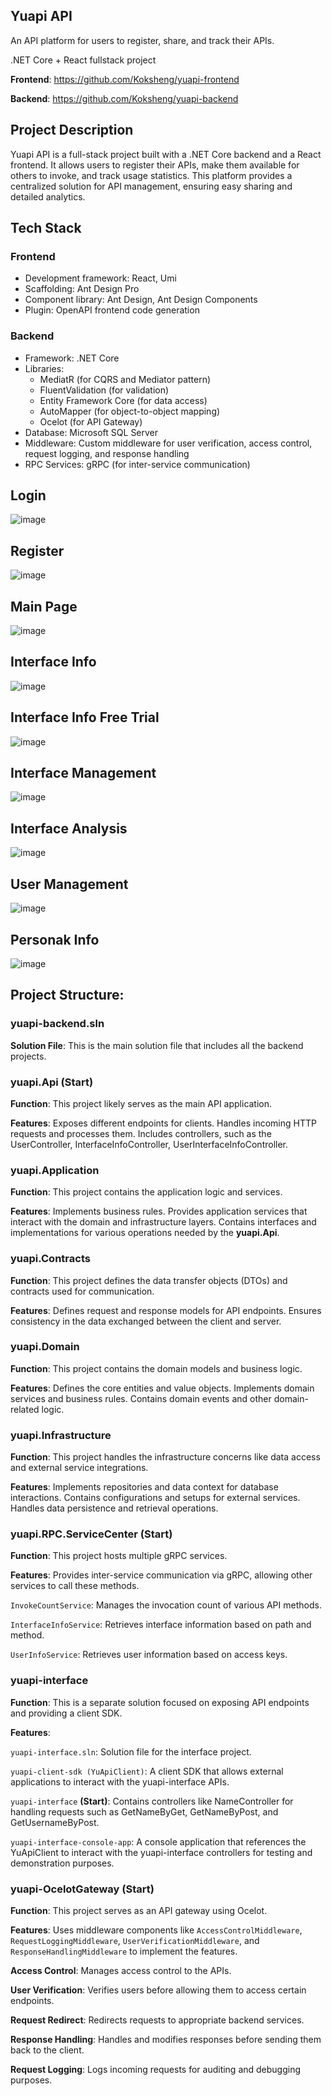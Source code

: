 ## Yuapi API
An API platform for users to register, share, and track their APIs.

.NET Core + React fullstack project

**Frontend**: https://github.com/Koksheng/yuapi-frontend

**Backend**: https://github.com/Koksheng/yuapi-backend

## Project Description

Yuapi API is a full-stack project built with a .NET Core backend and a React frontend. It allows users to register their APIs, make them available for others to invoke, and track usage statistics. This platform provides a centralized solution for API management, ensuring easy sharing and detailed analytics.

## Tech Stack

### Frontend
- Development framework: React, Umi
- Scaffolding: Ant Design Pro
- Component library: Ant Design, Ant Design Components
- Plugin: OpenAPI frontend code generation

### Backend
- Framework: .NET Core 
- Libraries: 
	- MediatR (for CQRS and Mediator pattern)
	- FluentValidation (for validation)
	- Entity Framework Core (for data access)
	- AutoMapper (for object-to-object mapping)
	- Ocelot (for API Gateway)
- Database: Microsoft SQL Server
- Middleware: Custom middleware for user verification, access control, request logging, and response handling
- RPC Services: gRPC (for inter-service communication)

## Login
![image](https://github.com/Koksheng/yuapi-backend/assets/33799735/60e008cd-741f-4d3f-a829-81742938b3dd)

## Register
![image](https://github.com/Koksheng/yuapi-backend/assets/33799735/f2c72a89-f43b-469c-a87b-8167af57bb63)

## Main Page
![image](https://github.com/user-attachments/assets/2f87cf95-c901-4f8e-80bb-6a7c0de0f4bc)

## Interface Info
![image](https://github.com/user-attachments/assets/1caccab2-d177-469e-a8a2-28fc1afd1448)

## Interface Info Free Trial
![image](https://github.com/user-attachments/assets/af1c8931-c0f2-4379-8629-268a71f4c975)

## Interface Management
![image](https://github.com/user-attachments/assets/74527d4b-e996-4ade-ac82-1d918dac417c)

## Interface Analysis
![image](https://github.com/user-attachments/assets/80f1ca5b-2bff-4654-864a-a3830c0ae8fa)

## User Management
![image](https://github.com/user-attachments/assets/f2f2ec19-a33a-4682-b8b6-1841c27a4710)

## Personak Info
![image](https://github.com/user-attachments/assets/a1d33ef6-3092-4267-a98b-fc848114d1a3)




## Project Structure:

### yuapi-backend.sln
**Solution File**: This is the main solution file that includes all the backend projects.

### yuapi.Api (Start)
**Function**: This project likely serves as the main API application.

**Features**:
Exposes different endpoints for clients.
Handles incoming HTTP requests and processes them.
Includes controllers, such as the UserController, InterfaceInfoController, UserInterfaceInfoController.

### yuapi.Application
**Function**: This project contains the application logic and services.

**Features**:
Implements business rules.
Provides application services that interact with the domain and infrastructure layers.
Contains interfaces and implementations for various operations needed by the **yuapi.Api**.

### yuapi.Contracts
**Function**: This project defines the data transfer objects (DTOs) and contracts used for communication.

**Features**:
Defines request and response models for API endpoints.
Ensures consistency in the data exchanged between the client and server.

### yuapi.Domain
**Function**: This project contains the domain models and business logic.

**Features**:
Defines the core entities and value objects.
Implements domain services and business rules.
Contains domain events and other domain-related logic.

### yuapi.Infrastructure
**Function**: This project handles the infrastructure concerns like data access and external service integrations.

**Features**:
Implements repositories and data context for database interactions.
Contains configurations and setups for external services.
Handles data persistence and retrieval operations.

### yuapi.RPC.ServiceCenter (Start)
**Function**: This project hosts multiple gRPC services.

**Features**: Provides inter-service communication via gRPC, allowing other services to call these methods.

`InvokeCountService`: Manages the invocation count of various API methods.

`InterfaceInfoService`: Retrieves interface information based on path and method.

`UserInfoService`: Retrieves user information based on access keys.



### yuapi-interface
**Function**: This is a separate solution focused on exposing API endpoints and providing a client SDK.

**Features**:

`yuapi-interface.sln`: Solution file for the interface project.

`yuapi-client-sdk (YuApiClient)`: A client SDK that allows external applications to interact with the yuapi-interface APIs.

`yuapi-interface` **(Start)**: Contains controllers like NameController for handling requests such as GetNameByGet, GetNameByPost, and GetUsernameByPost.

`yuapi-interface-console-app`: A console application that references the YuApiClient to interact with the yuapi-interface controllers for testing and demonstration purposes.

### yuapi-OcelotGateway (Start)
**Function**: This project serves as an API gateway using Ocelot.

**Features**: Uses middleware components like `AccessControlMiddleware`, `RequestLoggingMiddleware`, `UserVerificationMiddleware`, and `ResponseHandlingMiddleware` to implement the features.

**Access Control**: Manages access control to the APIs.

**User Verification**: Verifies users before allowing them to access certain endpoints.

**Request Redirect**: Redirects requests to appropriate backend services.

**Response Handling**: Handles and modifies responses before sending them back to the client.

**Request Logging**: Logs incoming requests for auditing and debugging purposes.
